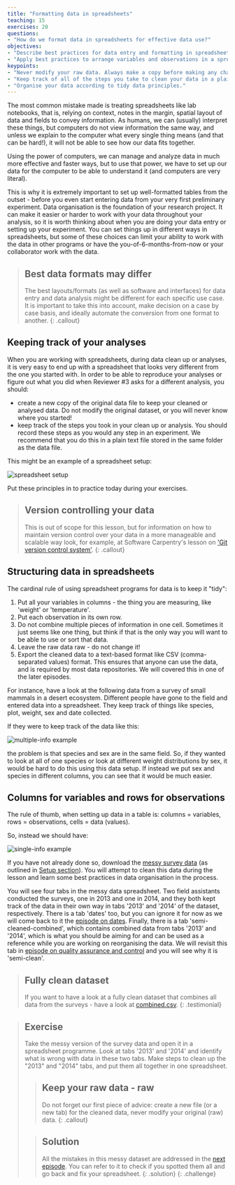 ```yaml
---
title: "Formatting data in spreadsheets"
teaching: 15
exercises: 20
questions:
- "How do we format data in spreadsheets for effective data use?"
objectives:
- "Describe best practices for data entry and formatting in spreadsheets."
- "Apply best practices to arrange variables and observations in a spreadsheet."
keypoints:
- "Never modify your raw data. Always make a copy before making any changes."  
- "Keep track of all of the steps you take to clean your data in a plain text file."  
- "Organise your data according to tidy data principles."  
---
```


The most common mistake made is treating spreadsheets like lab notebooks, that is,
relying on context, notes in the margin,
spatial layout of data and fields to convey information. As humans, we
can (usually) interpret these things, but computers do not view information the same way, and
unless we explain to the computer what every single thing means (and
that can be hard!), it will not be able to see how our data fits
together.

Using the power of computers, we can manage and analyze data in much more 
effective and faster ways, but to use that power, we have to set up
our data for the computer to be able to understand it (and computers are very 
literal).

This is why it is extremely important to set up well-formatted
tables from the outset - before you even start entering data from
your very first preliminary experiment. Data organisation is the
foundation of your research project. It can make it easier or harder
to work with your data throughout your analysis, so it is worth
thinking about when you are doing your data entry or setting up your
experiment. You can set things up in different ways in spreadsheets,
but some of these choices can limit your ability to work with the data in other programs or
have the you-of-6-months-from-now or your collaborator work with the
data.

> ## Best data formats may differ
> The best layouts/formats (as well as software and
> interfaces) for data entry and data analysis might be
> different for each specific use case. It is important to take this into account, make decision 
> on a case by case basis, and ideally
> automate the conversion from one format to another.
{: .callout}

## Keeping track of your analyses

When you are working with spreadsheets, during data clean up or analyses, it is
very easy to end up with a spreadsheet that looks very different from the one
you started with. In order to be able to reproduce your analyses or figure out
what you did when Reviewer #3 asks for a different analysis, you should:

- create a new copy of the original data file to keep your cleaned or analysed data. Do not modify
the original dataset, or you will never know where you started!
- keep track of the steps you took in your clean up or analysis. You should record 
these steps as you would any step in an experiment. We recommend that you 
do this in a plain text file stored in the same folder as the data file. 

This might be an example of a spreadsheet setup:

![spreadsheet setup](../fig/spreadsheet-setup-updated.png)

Put these principles in to practice today during your exercises.

> ## Version controlling your data
> This is out of scope for this lesson, but for information on how to maintain version control over your data in a more manageable and scalable way look, for example, at Software Carpentry's lesson on ['Git version control system'](http://swcarpentry.github.io/git-novice/).
{: .callout}

## Structuring data in spreadsheets

The cardinal rule of using spreadsheet programs for data is to keep it "tidy":

1. Put all your variables in columns - the thing you are measuring,
   like 'weight' or 'temperature'.
2. Put each observation in its own row.
3. Do not combine multiple pieces of information in one
   cell. Sometimes it just seems like one thing, but think if that is
   the only way you will want to be able to use or sort that data.
4. Leave the raw data raw - do not change it!
5. Export the cleaned data to a text-based format like CSV (comma-separated values) format. This
   ensures that anyone can use the data, and is required by
   most data repositories. We will covered this in one of the later episodes.

For instance, have a look at the following data from a survey of small mammals in a desert
ecosystem. Different people have gone to the field and entered data into a spreadsheet. 
They keep track of things like species, plot,
weight, sex and date collected.

If they were to keep track of the data like this:

![multiple-info example](../fig/multiple-info.png)

the problem is that species and sex are in the same field. So, if they wanted to 
look at all of one species or look at different weight distributions by sex, 
it would be hard to do this using this data setup. If instead we put sex and species 
in different columns, you can see that it would be much easier. 

## Columns for variables and rows for observations

The rule of thumb, when setting up data in a table is: columns =
variables, rows = observations, cells = data (values).

So, instead we should have:

![single-info example](../fig/single-info.png)

If you have not already done so, download the [messy survey data](/data/survey_data_spreadsheet_messy.xls?raw=true) 
(as outlined in [Setup section](/setup.html#data)). You will attempt to clean this data during the lesson and learn 
some best practices in data organisation in the process.

You will see four tabs in the messy data spreadsheet. Two field assistants conducted the surveys, one
in 2013 and one in 2014, and they both kept track of the data in their own way in tabs '2013' and 
'2014' of the dataset, respectively. There is a tab 'dates' too, but you can ignore it for now as we will come back to 
it the [episode on dates](/03-dates-as-data/index.html). Finally, there is a tab 'semi-cleaned-combined', which 
contains combined data from tabs '2013' and '2014', which is what you should be aiming for and can be used as a reference
while you are working on reorganising the data. We will revisit this tab in 
[episode on quality assurance and control](/04-quality-control/index.html) and you will see why it is 'semi-clean'. 

> ## Fully clean dataset
> If you want to have a look at a fully clean dataset that combines all data from the surveys - have a look at 
> [combined.csv](https://ndownloader.figshare.com/files/10717186).
{: .testimonial}  

> ## Exercise
> Take the messy version of the survey data and open it in a spreadsheet programme. Look at tabs '2013' and '2014' and 
> identify what is wrong with data in these two tabs. Make steps to clean up the "2013" and "2014" tabs, and 
> put them all together in one spreadsheet. 
>
> > ## Keep your raw data - raw 
> > Do not forget our first piece of advice:
> > create a new file (or a new tab) for the cleaned data, never
> > modify your original (raw) data.
> {: .callout}
> 
> > ## Solution
> > All the mistakes in this messy dataset are addressed in the [next episode](../02-common-mistakes). 
> > You can refer to it to check if you spotted them all and go back and fix your spreadsheet.
> {: .solution}
{: .challenge}
